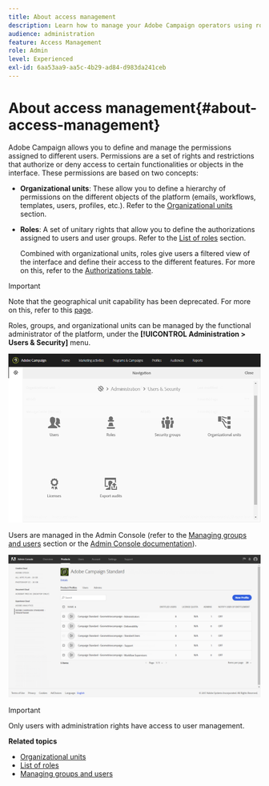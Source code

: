 ```yaml
---
title: About access management
description: Learn how to manage your Adobe Campaign operators using roles, groups and organizational units
audience: administration
feature: Access Management
role: Admin
level: Experienced
exl-id: 6aa53aa9-aa5c-4b29-ad84-d983da241ceb
---
```

# About access management{#about-access-management}

Adobe Campaign allows you to define and manage the permissions assigned to different users. Permissions are a set of rights and restrictions that authorize or deny access to certain functionalities or objects in the interface. These permissions are based on two concepts:

* **Organizational units**: These allow you to define a hierarchy of permissions on the different objects of the platform (emails, workflows, templates, users, profiles, etc.). Refer to the [Organizational units](../../administration/using/organizational-units.md) section.
* **Roles**: A set of unitary rights that allow you to define the authorizations assigned to users and user groups. Refer to the [List of roles](../../administration/using/list-of-roles.md) section.

  Combined with organizational units, roles give users a filtered view of the interface and define their access to the different features. For more on this, refer to the [Authorizations table](../../administration/using/list-of-roles.md).

>[!IMPORTANT]
>
>Note that the geographical unit capability has been deprecated. For more on this, refer to this [page](../../rn/using/deprecated-features.md).

Roles, groups, and organizational units can be managed by the functional administrator of the platform, under the **[!UICONTROL Administration > Users & Security]** menu. 

![](assets/user_management_1.png)

Users are managed in the Admin Console (refer to the [Managing groups and users](../../administration/using/managing-groups-and-users.md) section or the [Admin Console documentation](https://helpx.adobe.com/enterprise/managing/user-guide.html)).

![](assets/user_management_6.png)

>[!IMPORTANT]
>
>Only users with administration rights have access to user management.

**Related topics**

* [Organizational units](../../administration/using/organizational-units.md)
* [List of roles](../../administration/using/list-of-roles.md)
* [Managing groups and users](../../administration/using/managing-groups-and-users.md)
